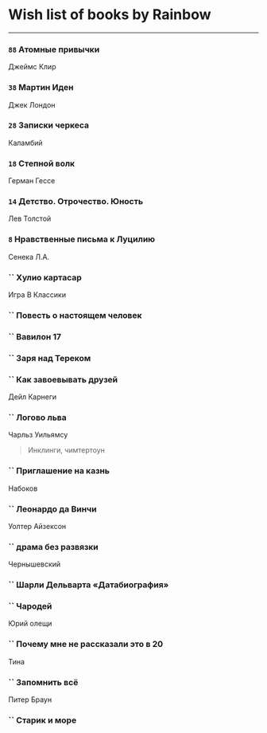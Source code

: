 # Wish list of books by Rainbow
---

### `88` Атомные привычки
Джеймс Клир

### `38` Мартин Иден
Джек Лондон

### `28` Записки черкеса
Каламбий

### `18` Степной волк
Герман Гессе

### `14` Детство. Отрочество. Юность
Лев Толстой

### `8` Нравственные письма к Луцилию
Сенека Л.А.

### `` Хулио картасар
Игра В Классики

### `` Повесть о настоящем человек

### `` Вавилон 17

### `` Заря над Тереком

### `` Как завоевывать друзей
Дейл Карнеги

### `` Логово льва
Чарльз Уильямсу
> Инклинги, чимтертоун

### `` Приглашение на казнь
Набоков

### `` Леонардо да Винчи
Уолтер Айзексон

### `` драма без развязки
Чернышевский

### `` Шарли Дельварта «Датабиография»

### `` Чародей
Юрий олещи

### `` Почему мне не рассказали это в 20
Тина

### `` Запомнить всё
Питер Браун

### `` Старик и море

